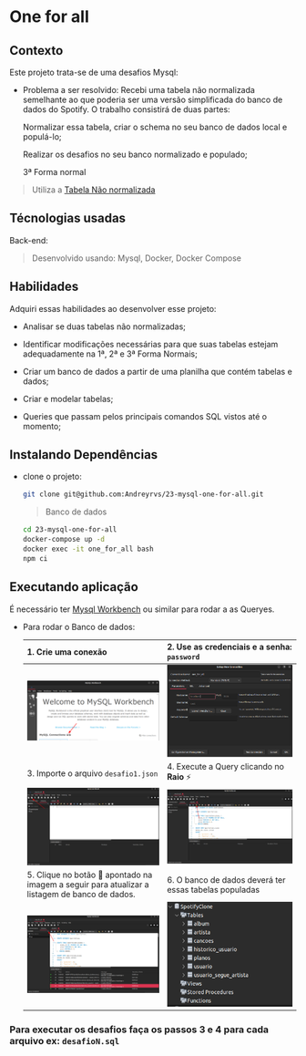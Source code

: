 # One for all

## Contexto

Este projeto trata-se de uma desafios Mysql:

- Problema a ser resolvido:
  Recebi uma tabela não normalizada semelhante ao que poderia ser uma versão simplificada do banco de dados do Spotify. O trabalho consistirá de duas partes:

  Normalizar essa tabela, criar o schema no seu banco de dados local e populá-lo;

  Realizar os desafios no seu banco normalizado e populado;

  3ª Forma normal

> Utiliza a [Tabela Não normalizada](SpotifyClone-Non-NormalizedTable.xlsx)

## Técnologias usadas

Back-end:
> Desenvolvido usando: Mysql, Docker, Docker Compose

## Habilidades

Adquiri essas habilidades ao desenvolver esse projeto:

- Analisar se duas tabelas não normalizadas;

- Identificar modificações necessárias para que suas tabelas estejam adequadamente na 1ª, 2ª e 3ª Forma Normais;

- Criar um banco de dados a partir de uma planilha que contém tabelas e dados;

- Criar e modelar tabelas;

- Queries que passam pelos principais comandos SQL vistos até o momento;

## Instalando Dependências

- clone o projeto:

  ```bash
  git clone git@github.com:Andreyrvs/23-mysql-one-for-all.git
  ```

  > Banco de dados

    ```bash
    cd 23-mysql-one-for-all
    docker-compose up -d
    docker exec -it one_for_all bash
    npm ci
    ```

## Executando aplicação

É necessário ter [Mysql Workbench](https://www.mysql.com/products/workbench/) ou similar para rodar a as Queryes.

- Para rodar o Banco de dados:

  | 1. Crie uma conexão | 2. Use as credenciais e a senha: `password` |
  | ----------- | ----------- |
  | ![Create Connection](./aplicacao-01.png) | ![Setup Credentials](./aplicacao-02.png) |
  | 3. Importe o arquivo `desafio1.json` | 4. Execute a Query clicando no **Raio** :zap: |
  | ![Import the database archive](./aplicacao-03.png) | ![Execute Query](./aplicacao-04.png) |
  | 5. Clique no botão :arrows_counterclockwise: apontado na imagem a seguir para atualizar a listagem de banco de dados. | 6. O banco de dados deverá ter essas tabelas populadas |
  | ![Update database listing](./aplicacao-05.png) | ![Database SpotifyClone](./aplicacao-06.png) |

### Para executar os desafios faça os **passos 3 e 4** para cada arquivo ex: `desafioN.sql`
